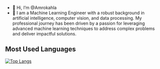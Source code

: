 - 👋 Hi, I’m @Amrokahla
- 👀 I am a Machine Learning Engineer with a robust background in artificial intelligence, computer vision, and data processing. My professional journey has been driven by a passion for leveraging advanced machine learning techniques to address complex problems and deliver impactful solutions.


<!---
Amrokahla/Amrokahla is a ✨ special ✨ repository because its `README.md` (this file) appears on your GitHub profile.
You can click the Preview link to take a look at your changes.
--->

## Most Used Languages  
[![Top Langs](https://github-readme-stats.vercel.app/api/top-langs/?username=Amrokahla&layout=compact&theme=radical)](https://github.com/anuraghazra/github-readme-stats)


